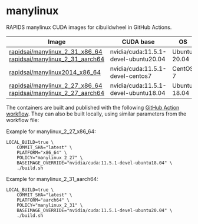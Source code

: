 # manylinux

RAPIDS manylinux CUDA images for cibuildwheel in GitHub Actions.

| Image | CUDA base | OS | GCC | GLIBC |
|-------|---------|---|-|-|
| [rapidsai/manylinux_2_31_x86_64](https://hub.docker.com/r/rapidsai/manylinux_2_31_x86_64)<br>[rapidsai/manylinux_2_31_aarch64](https://hub.docker.com/r/rapidsai/manylinux_2_31_aarch64) | nvidia/cuda:11.5.1-devel-ubuntu20.04 | Ubuntu 20.04 | 9.4.0 | 2.31 |
| [rapidsai/manylinux2014_x86_64](https://hub.docker.com/r/rapidsai/manylinux2014_x86_64) | nvidia/cuda:11.5.1-devel-centos7 | CentOS 7 | 10.2.1 | 2.17 |
| [rapidsai/manylinux_2_27_x86_64](https://hub.docker.com/r/rapidsai/manylinux_2_27_x86_64)<br>[rapidsai/manylinux_2_27_aarch64](https://hub.docker.com/r/rapidsai/manylinux_2_27_aarch64) | nvidia/cuda:11.5.1-devel-ubuntu18.04 | Ubuntu 18.04 | 8.4.0 | 2.27 |

The containers are built and published with the following [GitHub Action workflow](.github/workflows/build-and-publish.yml). They can also be built locally, using similar parameters from the workflow file:

Example for manylinux_2_27_x86_64:
```
LOCAL_BUILD=true \
    COMMIT_SHA="latest" \
    PLATFORM="x86_64" \
    POLICY="manylinux_2_27" \
    BASEIMAGE_OVERRIDE="nvidia/cuda:11.5.1-devel-ubuntu18.04" \
    ./build.sh
```

Example for manylinux_2_31_aarch64:
```
LOCAL_BUILD=true \
    COMMIT_SHA="latest" \
    PLATFORM="aarch64" \
    POLICY="manylinux_2_31" \
    BASEIMAGE_OVERRIDE="nvidia/cuda:11.5.1-devel-ubuntu20.04" \
    ./build.sh
```
